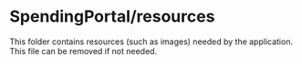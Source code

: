 # SpendingPortal/resources

This folder contains resources (such as images) needed by the application. This file can
be removed if not needed.
